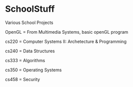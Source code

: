 SchoolStuff
===========

Various School Projects

OpenGL = From Multimedia Systems, basic openGL program

cs220 = Computer Systems II: Archetecture & Programming

cs240 = Data Structures

cs333 = Algorithms

cs350 = Operating Systems

cs458 = Security
